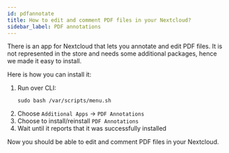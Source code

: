 ```yaml
---
id: pdfannotate
title: How to edit and comment PDF files in your Nextcloud?
sidebar_label: PDF annotations
---
```


There is an app for Nextcloud that lets you annotate and edit PDF files. It is not represented in the store and needs some additional packages, hence we made it easy to install.

Here is how you can install it:
1. Run over CLI:
    ```shell
    sudo bash /var/scripts/menu.sh
    ```
1. Choose `Additional Apps` -> `PDF Annotations`
1. Choose to install/reinstall `PDF Annotations`
1. Wait until it reports that it was successfully installed

Now you should be able to edit and comment PDF files in your Nextcloud.
